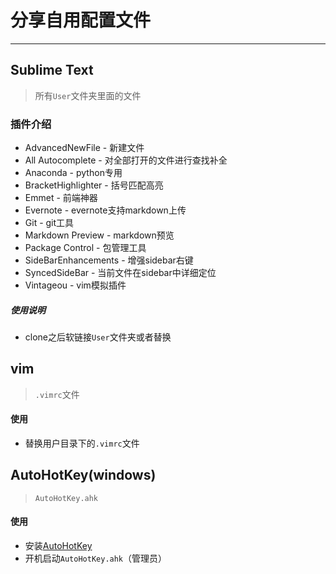 # 分享自用配置文件
-------

## Sublime Text

> 所有`User`文件夹里面的文件

### 插件介绍

- AdvancedNewFile - 新建文件
- All Autocomplete - 对全部打开的文件进行查找补全
- Anaconda - python专用
- BracketHighlighter - 括号匹配高亮
- Emmet - 前端神器
- Evernote - evernote支持markdown上传
- Git - git工具
- Markdown Preview - markdown预览
- Package Control - 包管理工具
- SideBarEnhancements - 增强sidebar右键
- SyncedSideBar - 当前文件在sidebar中详细定位
- Vintageou - vim模拟插件

##### 使用说明

- clone之后软链接`User`文件夹或者替换

## vim

> `.vimrc`文件

#### 使用

- 替换用户目录下的`.vimrc`文件

## AutoHotKey(windows)

> `AutoHotKey.ahk`

#### 使用

- 安装[AutoHotKey](http://ahkscript.org/)
- 开机启动`AutoHotKey.ahk`（管理员）